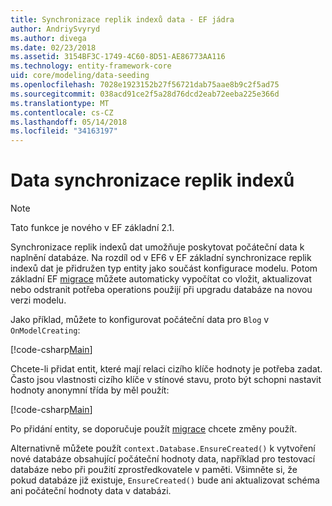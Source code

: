 ```yaml
---
title: Synchronizace replik indexů data - EF jádra
author: AndriySvyryd
ms.author: divega
ms.date: 02/23/2018
ms.assetid: 3154BF3C-1749-4C60-8D51-AE86773AA116
ms.technology: entity-framework-core
uid: core/modeling/data-seeding
ms.openlocfilehash: 7028e1923152b27f56721dab75aae8b9c2f5ad75
ms.sourcegitcommit: 038acd91ce2f5a28d76dcd2eab72eeba225e366d
ms.translationtype: MT
ms.contentlocale: cs-CZ
ms.lasthandoff: 05/14/2018
ms.locfileid: "34163197"
---
```

# <a name="data-seeding"></a>Data synchronizace replik indexů

> [!NOTE]  
> Tato funkce je nového v EF základní 2.1.

Synchronizace replik indexů dat umožňuje poskytovat počáteční data k naplnění databáze. Na rozdíl od v EF6 v EF základní synchronizace replik indexů dat je přidružen typ entity jako součást konfigurace modelu. Potom základní EF [migrace](xref:core/managing-schemas/migrations/index) můžete automaticky vypočítat co vložit, aktualizovat nebo odstranit potřeba operations použijí při upgradu databáze na novou verzi modelu.

Jako příklad, můžete to konfigurovat počáteční data pro `Blog` v `OnModelCreating`:

[!code-csharp[Main](../../../samples/core/DataSeeding/DataSeedingContext.cs?name=BlogSeed)]

Chcete-li přidat entit, které mají relaci cizího klíče hodnoty je potřeba zadat. Často jsou vlastnosti cizího klíče v stínové stavu, proto být schopni nastavit hodnoty anonymní třída by měl použít:

[!code-csharp[Main](../../../samples/core/DataSeeding/DataSeedingContext.cs?name=PostSeed)]

Po přidání entity, se doporučuje použít [migrace](xref:core/managing-schemas/migrations/index) chcete změny použít. 

Alternativně můžete použít `context.Database.EnsureCreated()` k vytvoření nové databáze obsahující počáteční hodnoty data, například pro testovací databáze nebo při použití zprostředkovatele v paměti. Všimněte si, že pokud databáze již existuje, `EnsureCreated()` bude ani aktualizovat schéma ani počáteční hodnoty data v databázi.
